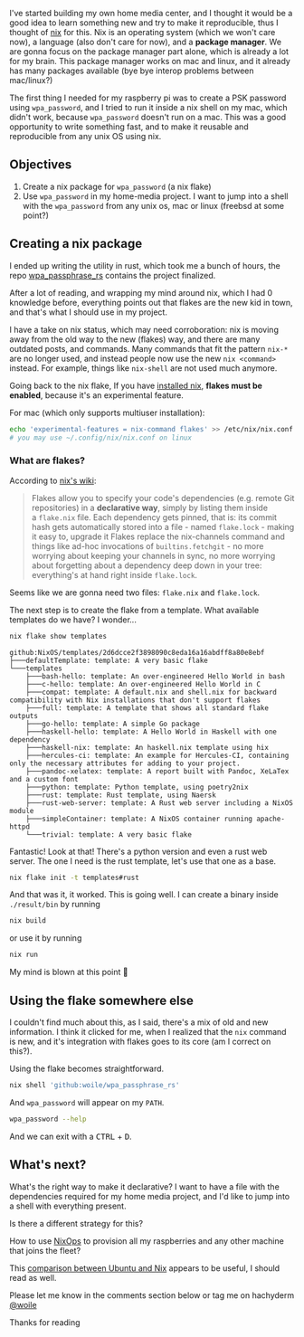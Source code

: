 <!--
.. title: Nix journey part 1: creating a flake
.. slug: nix-journey-part-1-creating-a-flake
.. date: 2022-12-30 16:04:18 UTC
.. tags: rust, nix, flake, package manager
.. category: linux
.. link:
.. description: How to create a flake and use it from another shell
.. type: text
-->


I've started building my own home media center, and I thought it would be a good idea to learn something new and try to make it reproducible, thus I thought of [nix](https://nixos.org/) for this. Nix is an operating system (which we won't care now), a language (also don't care for now), and a **package manager**.
We are gonna focus on the package manager part alone, which is already a lot for my brain. This package manager works on mac and linux, and it already has many packages available (bye bye interop problems between mac/linux?)

The first thing I needed for my raspberry pi was to create a PSK password using `wpa_password`, and I tried to run it inside a nix shell on my mac, which didn't work, because `wpa_password` doesn't run on a mac.
This was a good opportunity to write something fast, and to make it reusable and reproducible from any unix OS using nix.

## Objectives
1. Create a nix package for `wpa_password` (a nix flake)
2. Use `wpa_password` in my home-media project. I want to jump into a shell with the `wpa_password` from any unix os, mac or linux (freebsd at some point?)

## Creating a nix package

I ended up writing the utility in rust, which took me a bunch of hours, the repo [wpa_passphrase_rs](https://github.com/woile/wpa_passphrase_rs) contains the project finalized.

After a lot of reading, and wrapping my mind around nix, which I had 0 knowledge before, everything points out that flakes are the new kid in town, and that's what I should use in my project.

I have a take on nix status, which may need corroboration: nix is moving away from the old way to the new (flakes) way, and there are many outdated posts, and commands. Many commands that fit the pattern `nix-*` are no longer used, and instead people now use the new `nix <command>` instead. For example, things like `nix-shell` are not used much anymore.

Going back to the nix flake, If you have [installed nix](https://nixos.org/download.html), **flakes must be enabled**, because it's an experimental feature.

For mac (which only supports multiuser installation):

```sh
echo 'experimental-features = nix-command flakes' >> /etc/nix/nix.conf
# you may use ~/.config/nix/nix.conf on linux
```

### What are flakes?

According to [nix's wiki](https://nixos.wiki/wiki/Flakes):

> Flakes allow you to specify your code's dependencies (e.g. remote Git repositories) in a **declarative way**, simply by listing them inside a `flake.nix` file.
> Each dependency gets pinned, that is: its commit hash gets automatically stored into a file - named `flake.lock` - making it easy to, upgrade it
> Flakes replace the nix-channels command and things like ad-hoc invocations of `builtins.fetchgit` - no more worrying about keeping your channels in sync, no more worrying about forgetting about a dependency deep down in your tree: everything's at hand right inside `flake.lock`.

Seems like we are gonna need two files: `flake.nix` and `flake.lock`.

The next step is to create the flake from a template. What available templates do we have? I wonder...

```sh
nix flake show templates
```

```
github:NixOS/templates/2d6dcce2f3898090c8eda16a16abdff8a80e8ebf
├───defaultTemplate: template: A very basic flake
└───templates
    ├───bash-hello: template: An over-engineered Hello World in bash
    ├───c-hello: template: An over-engineered Hello World in C
    ├───compat: template: A default.nix and shell.nix for backward compatibility with Nix installations that don't support flakes
    ├───full: template: A template that shows all standard flake outputs
    ├───go-hello: template: A simple Go package
    ├───haskell-hello: template: A Hello World in Haskell with one dependency
    ├───haskell-nix: template: An haskell.nix template using hix
    ├───hercules-ci: template: An example for Hercules-CI, containing only the necessary attributes for adding to your project.
    ├───pandoc-xelatex: template: A report built with Pandoc, XeLaTex and a custom font
    ├───python: template: Python template, using poetry2nix
    ├───rust: template: Rust template, using Naersk
    ├───rust-web-server: template: A Rust web server including a NixOS module
    ├───simpleContainer: template: A NixOS container running apache-httpd
    └───trivial: template: A very basic flake
```

Fantastic! Look at that! There's a python version and even a rust web server. The one I need is the rust template, let's use that one as a base.

```sh
nix flake init -t templates#rust
```

And that was it, it worked. This is going well. I can create a binary inside `./result/bin` by running

```sh
nix build
```

or use it by running

```sh
nix run
```

My mind is blown at this point 🤯


## Using the flake somewhere else

I couldn't find much about this, as I said, there's a mix of old and new information.
I think it clicked for me, when I realized that the `nix` command is new, and it's integration with flakes goes to its core (am I correct on this?).

Using the flake becomes straightforward.

```sh
nix shell 'github:woile/wpa_passphrase_rs'
```

And `wpa_password` will appear on my `PATH`.

```sh
wpa_password --help
```

And we can exit with a <kbd>CTRL</kbd> + <kbd>D</kbd>.

## What's next?

What's the right way to make it declarative? I want to have a file with the dependencies required for my home media project, and I'd like to jump into a shell with everything present.

Is there a different strategy for this?

How to use [NixOps](https://github.com/NixOS/nixops) to provision all my raspberries and any other machine that joins the fleet?

This [comparison between Ubuntu and Nix](https://nixos.wiki/wiki/Ubuntu_vs._NixOS) appears to be useful, I should read as well.

Please let me know in the comments section below or tag me on hachyderm [@woile](https://hachyderm.io/@woile)

Thanks for reading
